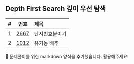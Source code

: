 
## Depth First Search 깊이 우선 탐색

|#|번호|제목|
|:-:|:-:|:-|
|1|[2667](https://www.acmicpc.net/problem/2667)|단지번호붙이기|
|2|[1012](https://www.acmicpc.net/problem/1012)|유기농 배추|

🔔 문제풀이를 위한 markdown 양식을 추가했습니다. 활용해주세요!